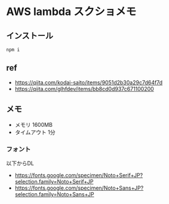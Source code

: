 # AWS lambda スクショメモ
## インストール
`npm i`

## ref
- https://qiita.com/kodai-saito/items/9051d2b30a29c7d64f7d
- https://qiita.com/glhfdev/items/bb8cd0d937c671100200

## メモ

- メモリ 1600MB
- タイムアウト 1分

### フォント

以下からDL

- https://fonts.google.com/specimen/Noto+Serif+JP?selection.family=Noto+Serif+JP
- https://fonts.google.com/specimen/Noto+Sans+JP?selection.family=Noto+Sans+JP